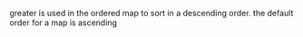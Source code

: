 greater<int> is used in the ordered map to sort in a descending order.
the default order for a map is ascending
​